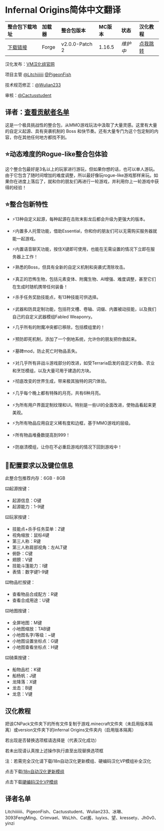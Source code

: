# Infernal Origins简体中文翻译

整合包下载地址|加载器|整合包版本|MC版本|状态|汉化教程|
:-|:-|:-|:-|:-|:-
[下载链接](https://www.curseforge.com/minecraft/modpacks/infernal-rpg)|Forge|v2.0.0-Patch 2|1.16.5|*维护中*|[点我跳转](#1)|

汉化发布：[VM汉化组官网](https://beta.vmct-cn.top/modpacks/infernal)

项目主管 [@Litchiiiiii](https://github.com/Litchiiiiii) [@PigeonFish](https://github.com/PigeonFish)

技术规范修正：[@Wulian233](https://github.com/Wulian233)

审核：[@Cactusstudent](https://github.com/Cactusstudent)

译者：[查看贡献者名单](#2)
---
这是一个极具挑战性的整合包，从MMO游戏玩法中汲取了大量灵感。这里有大量的自定义起源、具有突袭机制的 Boss 和快节奏。还有大量专门为这个包定制的内容，你在其他任何地方都找不到。

## ⭐动态难度的Rogue-like整合包体验
这个整合包最好是3名以上的玩家进行游玩，但如果你想的话，也可以单人游玩。由于它包含了随时间增加的难度调整，所以最好像玩rogue-like游戏那样来玩。如果你在进度上落后了，就和你的朋友们再进行一轮游戏，并利用你上一轮游戏中获得的经验！

## ⭐整合包新特性
* ⚡13种自定义起源，每种起源在击败末影龙后都会升级为更强大的版本。

* ⚡内置多人托管功能，借助Essential，你和你的朋友们可以无需购买服务器就能一起游戏。

* ⚡内置语音聊天功能，按住X键即可使用，也能在无需设置的情况下立即在服务器上工作！

* ⚡熟悉的Boss，但具有全新的自定义机制和突袭式清除攻击。

* ⚡真正的恐怖生物，包括元素变体、附魔生物、AI增强、难度调整，甚至它们在生成时随机携带任何装备！

* ⚡杀手任务奖励技能点，有13种技能可供选择。

* ⚡武器和防具定制功能，包括符文槽、卷轴、词缀、内置被动技能，以及我们自己的自定义武器模组Fabled Weaponry。

* ⚡几乎所有的附魔冲突都已移除，包括模组里的！

* ⚡预防即死机制，添加了一个倒地系统，允许你的朋友把你救起来。

* ⚡墓碑mod，防止死亡时物品丢失。

* ⚡对几乎所有非战斗游戏部分的改进，如受Terraria启发的自定义钓鱼、农业和烹饪模组，以及大量可用于建造的方块。

* ⚡彻底改变的世界生成，带来极其独特的洞穴体验。

* ⚡几乎每个晚上都有特殊的月亮，共有6种月亮。

* ⚡为所有用户界面定制纹理和UI。特别是一些UI的全面改进，使物品看起来更美观。

* ⚡为所有物品应用自定义稀有度和边框，基于MMO游戏的层级。

* ⚡所有物品堆叠数提高到999！

* ⚡防崩溃模组，让你在不必重启游戏的情况下回到游戏中！

## 🔧配置要求以及键位信息
此整合包推荐内存：6GB - 8GB

⌨️起源按键：

* 起源信息：O键
* 起源能力：1-9键

⌨️玩家按键：

* 技能点+杀手任务菜单：Z键
* 视角缩放：鼠标4键
* 第三人称：R键
* 第三人称肩部视角：左ALT键
* 俯卧：C键
* 翅膀：V键
* 技能斗篷能力：I键
* 表情：数字键1-9键

⌨️物品栏按键：

* 查看物品合成配方：R键
* 查看合成用途：U键

⌨️地图按键：

* 全屏地图：M键
* 小地图缩放：TAB键
* 小地图名字/等级：~键
* 小地图设置坐标点：G键
* 小地图查看坐标点：H键

⌨️骑乘按键：

* 船物品栏：K键
* 船杨帆：J键
* 龙降落：X键
* 龙击：B键
* 龙息：V键

<p id = "1"></p>

## 汉化教程
把该CNPack文件夹下的所有文件复制于游戏.minecraft文件夹（未启用版本隔离）或version文件夹下的infernal Origins文件夹内（启用版本隔离）

若出现是否替换选项框请选择是（代表汉化成功）

若未出现请认真按上述操作执行直至出现替换选项框

注：若需完全汉化请下载i18n自动汉化更新模组、硬编码汉化VP模组补全汉化

点击下载[i18n自动汉化更新模组](https://www.curseforge.com/minecraft/mc-mods/i18nupdatemod)

点击下载[硬编码汉化VP模组](https://www.curseforge.com/minecraft/mc-mods/vault-patcher)

<p id = "2"></p>

## 译者名单

Litchiiiiiii、PigeonFish、Cactusstudent、Wulian233、冰琳、3093FengMing、Crimvael、WsLhh、Cat酱、luyixs、望、kressety、Jh0v0、yinzi
